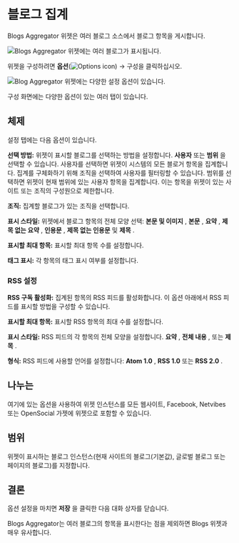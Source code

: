 # 블로그 집계

Blogs Aggregator 위젯은 여러 블로그 소스에서 블로그 항목을 게시합니다.

![Blogs Aggregator 위젯에는 여러 블로그가 표시됩니다.](aggregating-blogs/images/03.png)

위젯을 구성하려면 **옵션**(![Options icon](../../images/icon-app-options.png)) &rarr; 구성을 클릭하십시오.

![Blog Aggregator 위젯에는 다양한 설정 옵션이 있습니다.](aggregating-blogs/images/02.png)

구성 화면에는 다양한 옵션이 있는 여러 탭이 있습니다.

## 체제

설정 탭에는 다음 옵션이 있습니다.

**선택 방법:** 위젯이 표시할 블로그를 선택하는 방법을 설정합니다. **사용자** 또는 **범위** 을 선택할 수 있습니다. 사용자를 선택하면 위젯이 시스템의 모든 블로거 항목을 집계합니다. 집계를 구체화하기 위해 조직을 선택하여 사용자를 필터링할 수 있습니다. 범위를 선택하면 위젯이 현재 범위에 있는 사용자 항목을 집계합니다. 이는 항목을 위젯이 있는 사이트 또는 조직의 구성원으로 제한합니다.

**조직:** 집계할 블로그가 있는 조직을 선택합니다.

**표시 스타일:** 위젯에서 블로그 항목의 전체 모양 선택: **본문 및 이미지** , **본문** , **요약** , **제목 없는 요약** , **인용문** , **제목 없는 인용문** 및 **제목** .

**표시할 최대 항목:** 표시할 최대 항목 수를 설정합니다.

**태그 표시:** 각 항목의 태그 표시 여부를 설정합니다.

### RSS 설정

**RSS 구독 활성화:** 집계된 항목의 RSS 피드를 활성화합니다. 이 옵션 아래에서 RSS 피드를 표시할 방법을 구성할 수 있습니다.

**표시할 최대 항목:** 표시할 RSS 항목의 최대 수를 설정합니다.

**표시 스타일:** RSS 피드의 각 항목의 전체 모양을 설정합니다. **요약** , **전체 내용** , 또는 **제목** .

**형식:** RSS 피드에 사용할 언어를 설정합니다: **Atom 1.0** , **RSS 1.0** 또는 **RSS 2.0** .

## 나누는

여기에 있는 옵션을 사용하여 위젯 인스턴스를 모든 웹사이트, Facebook, Netvibes 또는 OpenSocial 가젯에 위젯으로 포함할 수 있습니다.

## 범위

위젯이 표시하는 블로그 인스턴스(현재 사이트의 블로그(기본값), 글로벌 블로그 또는 페이지의 블로그)를 지정합니다.

## 결론

옵션 설정을 마치면 **저장** 을 클릭한 다음 대화 상자를 닫습니다.

Blogs Aggregator는 여러 블로그의 항목을 표시한다는 점을 제외하면 Blogs 위젯과 매우 유사합니다.